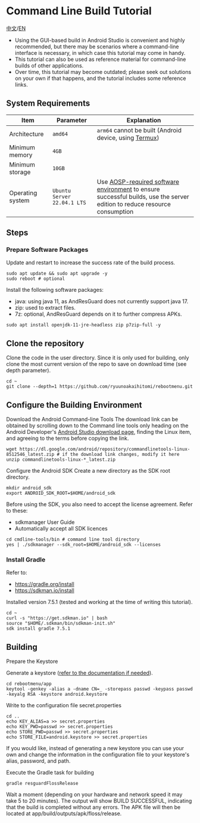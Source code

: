 # Command Line Build Tutorial

[中文](BUILD_CLI.md)/[EN](BUILD_CLI-EN.md)
* Using the GUI-based build in Android Studio is convenient and highly recommended, but there may be scenarios where a command-line interface is necessary, in which case this tutorial may come in handy.
* This tutorial can also be used as reference material for command-line builds of other applications.
* Over time, this tutorial may become outdated; please seek out solutions on your own if that happens, and the tutorial includes some reference links.

## System Requirements

Item|Parameter|Explanation
---|---|---
Architecture|`amd64`|`arm64` cannot be built (Android device, using [Termux](https://termux.com))
Minimum memory|`4GB`|
Minimum storage|`10GB`|
Operating system|`Ubuntu Server 22.04.1 LTS`|Use [AOSP-required software environment](https://source.android.google.cn/setup/build/requirements#software-requirements) to ensure successful builds, use the server edition to reduce resource consumption

## Steps

### Prepare Software Packages

Update and restart to increase the success rate of the build process.

```shell
sudo apt update && sudo apt upgrade -y
sudo reboot # optional
```

Install the following software packages:

* java: using java 11, as AndResGuard does not currently support java 17.
* zip: used to extract files.
* 7z: optional, AndResGuard depends on it to further compress APKs.

```shell
sudo apt install openjdk-11-jre-headless zip p7zip-full -y
```


## Clone the repository 
Clone the code in the user directory. Since it is only used for building, only clone the most current version of the repo to save on download time (see depth parameter).

```shell
cd ~
git clone --depth=1 https://github.com/ryuunoakaihitomi/rebootmenu.git
```
## Configure the Building Environment
Download the Android Command-line Tools
The download link can be obtained by scrolling down to the Command line tools only heading on the Android Developer's [Android Studio download page](https://developer.android.google.cn/studio#downloads), finding the Linux item, and agreeing to the terms before copying the link.

```shell
wget https://dl.google.com/android/repository/commandlinetools-linux-8512546_latest.zip # if the download link changes, modify it here
unzip commandlinetools-linux-*_latest.zip
```

Configure the Android SDK
Create a new directory as the SDK root directory.

```shell
mkdir android_sdk
export ANDROID_SDK_ROOT=$HOME/android_sdk
```

Before using the SDK, you also need to accept the license agreement. Refer to these:

* sdkmanager User Guide
* Automatically accept all SDK licences

```shell
cd cmdline-tools/bin # command line tool directory
yes | ./sdkmanager --sdk_root=$HOME/android_sdk --licenses
```

### Install Gradle
Refer to:

* https://gradle.org/install
* https://sdkman.io/install

Installed version 7.5.1 (tested and working at the time of writing this tutorial).

```shell
cd ~
curl -s "https://get.sdkman.io" | bash
source "$HOME/.sdkman/bin/sdkman-init.sh"
sdk install gradle 7.5.1
```

## Building
Prepare the Keystore 

Generate a keystore ([refer to the documentation if needed](https://docs.oracle.com/en/java/javase/11/tools/keytool.html)).

```shell
cd rebootmenu/app
keytool -genkey -alias a -dname CN=_ -storepass passwd -keypass passwd -keyalg RSA -keystore android.keystore
```
Write to the configuration file secret.properties

```shell
cd ..
echo KEY_ALIAS=a >> secret.properties
echo KEY_PWD=passwd >> secret.properties
echo STORE_PWD=passwd >> secret.properties
echo STORE_FILE=android.keystore >> secret.properties
```

If you would like, instead of generating a new keystore you can use your own and change the information in the configuration file to your keystore's alias, password, and path.


Execute the Gradle task for building

```shell
gradle resguardFlossRelease
```
Wait a moment (depending on your hardware and network speed it may take 5 to 20 minutes). The output will show BUILD SUCCESSFUL, indicating that the build is completed without any errors. The APK file will then be located at app/build/outputs/apk/floss/release.

